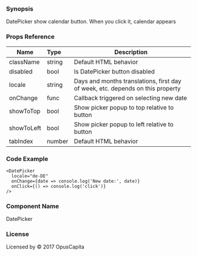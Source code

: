 ### Synopsis

DatePicker show calendar button. When you click it, calendar appears

### Props Reference

| Name                           | Type                    | Description                                                                    |
| ------------------------------ | :---------------------- | -----------------------------------------------------------                    |
| className                      | string                  | Default HTML behavior                                                          |
| disabled                       | bool                    | Is DatePicker button disabled                                                  |
| locale                         | string                  | Days and months translations, first day of week, etc. depends on this property |
| onChange                       | func                    | Callback triggered on selecting new date                                       |
| showToTop                      | bool                    | Show picker popup to top relative to button                                    |
| showToLeft                     | bool                    | Show picker popup to left relative to button                                   |
| tabIndex                       | number                  | Default HTML behavior                                                          |

### Code Example

```
<DatePicker 
  locale="de-DE"
  onChange={date => console.log('New date:', date)}
  onClick={() => console.log('click')}
/>
```

### Component Name

DatePicker

### License

Licensed by © 2017 OpusCapita
